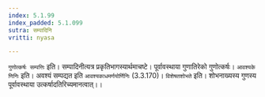 ```yaml
---
index: 5.1.99
index_padded: 5.1.099
sutra: सम्पादिनि
vritti: nyasa

---
```

`गुणोत्कर्षः सम्पत्तिः` इति। सम्पादिनीत्यत्र प्रकृतिभागस्यार्थमाचष्टे। पूर्वावस्थाया गुणातिरेको गुणोत्कर्षः। `आवश्यके णिनिः` इति। अवश्यं सम्पद्यत इति `आवश्यकाधमर्णयोर्णिनिः` (3.3.170)। `विशेषतशोभते` इति। शोभनाख्यस्य गुणस्य पूर्वावस्थाया उत्कर्षादतिरिच्यमानत्वात्।।